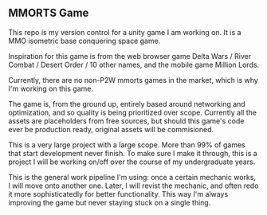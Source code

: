 ## MMORTS Game

This repo is my version control for a unity game I am working on. It is a MMO isometric base conquering space game. 

Inspiration for this game is from the web browser game Delta Wars / River Combat / Desert Order / 10 other names, and the mobile game Million Lords.

Currently, there are no non-P2W mmorts games in the market, which is why I'm working on this game. 

The game is, from the ground up, entirely based around networking and optimization, and so quality is being prioritized over scope. Currently all the assets are placeholders from free sources, but should this game's code ever be production ready, original assets will be commisioned. 

This is a very large project with a large scope. More than 99% of games that start development never finish. To make sure I make it through, this is a project I will be working on/off over the course of my undergraduate years. 

This is the general work pipeline I'm using: once a certain mechanic works, I will move onto another one. Later, I will revist the mechanic, and often redo it more sophisticatedly for better functionality. This way I'm always improving the game but never staying stuck on a single thing. 

